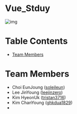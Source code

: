 # Vue_Stduy
![img](https://miro.medium.com/max/2430/0*ACa_IGNNWePVBRu8)

# Table Contents
* [Team Members](#team-members)

# <a name="team-members"></a>Team Members
* Choi EunJoung ([soleileun](https://github.com/soleileun))
* Lee JinYoung ([leejinzero](https://github.com/leejinzero))
* Kim HyeonUk ([tristan3716](https://github.com/tristan3716))
* Kim ChanYoung ([ghkdua1829](https://github.com/ghkdua1829))
*
